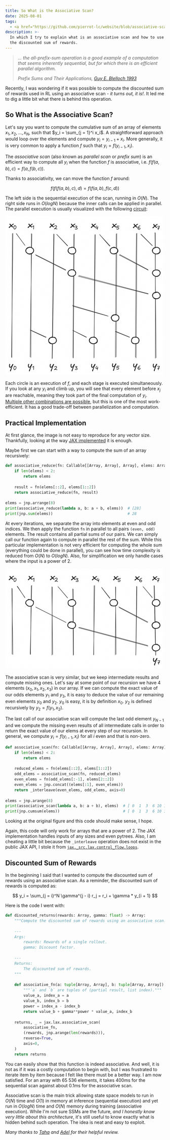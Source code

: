 ```yaml
---
title: So What is the Associative Scan?
date: 2025-08-01
tags:
  - <a href="https://github.com/pierrot-lc/website/blob/associative-scan/supply/posts/associative-scan/example.py">code</a>
description: >-
  In which I try to explain what is an associative scan and how to use it to compute
  the discounted sum of rewards.
---
```


> _... the all-prefix-sum operation is a good example of a computation that seems inherently
> sequential, but for which there is an efficient parallel algorithm._
>
> _Prefix Sums and Their Applications, [Guy E. Blelloch 1993][blelloch93]_

Recently, I was wondering if it was possible to compute the discounted sum of rewards used in RL
using an associative scan _- it turns out, it is!_. It led me to dig a little bit what there is
behind this operation.

## So What is the Associative Scan?

Let's say you want to compute the cumulative sum of an array of elements $x_1, x_2, ..., x_N$, such
that $y_i = \sum_{j = 1}^i x_i$. A straightforward approach would loop over the elements and compute
$y_i = y_{i - 1} + x_i$. More generally, it is very common to apply a function $f$ such that $y_i =
f(y_{i - 1}, x_i)$.

The _associative scan_ (also known as _parallel scan_ or _prefix sum_) is an efficient way to
compute all $y_i$ when the function $f$ is associative, i.e. $f(f(a, b), c) = f(a, f(b, c))$.

Thanks to associativity, we can move the function $f$ around:

$$
f(f(f(a, b), c), d) = f(f(a, b), f(c, d))
$$

The left side is the sequential execution of the scan, running in $O(N)$. The right side runs in
$O(log N)$ because the inner calls can be applied in parallel. The parallel execution is usually
visualized with the following [circuit][prefix-sum-wikipedia]:

![Parallel Circuit](circuit.png)

Each circle is an execution of $f$, and each stage is executed simultaneously. If you look at any
$y_i$ and climb up, you will see that every element before $x_j$ are reachable, meaning they took
part of the final computation of $y_i$. [Multiple other combinations are possible][nvidia-course],
but this is one of the most work-efficient. It has a good trade-off between parallelization and
computation.

## Practical Implementation

At first glance, the image is not easy to reproduce for any vector size. Thankfully, looking at the
way [JAX implemented][jax-code] it is enough.

Maybe first we can start with a way to compute the sum of an array recursively:

```python
def associative_reduce(fn: Callable[[Array, Array], Array], elems: Array) -> Array:
    if len(elems) < 2:
        return elems

    result = fn(elems[::2], elems[1::2])
    return associative_reduce(fn, result)

elems = jnp.arrange(8)
print(associative_reduce(lambda a, b: a + b, elems))  # [28]
print(jnp.sum(elems))                                 # 28
```

At every iterations, we separate the array into elements at even and odd indices. We then apply the
function `fn` in parallel to all pairs `(even, odd)` elements. The result contains all partial sums
of our pairs. We can simply call our function again to compute in parallel the rest of the sum.
While this particular implementation is not very efficient for computing the whole sum (everything
could be done in parallel), you can see how time complexity is reduced from $O(N)$ to $O(log N)$.
Also, for simplification we only handle cases where the input is a power of 2.

![associative-reduce](reduce.png)

The associative scan is very similar, but we keep intermediate results and compute missing ones.
Let's say at some point of our recursion we have $4$ elements $(x_0, x_1, x_2, x_3)$ in our array.
If we can compute the exact value of our odds elements $y_1$ and $y_3$, it is easy to deduce the
value of our remaining even elements $y_0$ and $y_2$. $y_0$ is easy, it is by definition $x_0$.
$y_2$ is defined recursively by $y_2 = f(y_1, x_2)$.

The last call of our associative scan will compute the last odd element $y_{N - 1}$ and we compute
the missing even results of all intermediate calls in order to return the exact value of our elems
at every step of our recursion. In general, we compute $y_i = f(y_{i - 1}, x_i)$ for all $i$ even
and that is non-zero.

```python
def associative_scan(fn: Callable[[Array, Array], Array], elems: Array) -> Array:
    if len(elems) < 2:
        return elems

    reduced_elems = fn(elems[::2], elems[1::2])
    odd_elems = associative_scan(fn, reduced_elems)
    even_elems = fn(odd_elems[:-1], elems[2::2])
    even_elems = jnp.concat((elems[:1], even_elems))
    return _interleave(even_elems, odd_elems, axis=0)

elems = jnp.arange(8)
print(associative_scan(lambda a, b: a + b), elems)  # [ 0  1  3  6 10 15 21 28]
print(jnp.cumsum(elems))                            # [ 0  1  3  6 10 15 21 28]
```

Looking at the original figure and this code should make sense, I hope.

Again, this code will only work for arrays that are a power of 2. The JAX implementation handles
inputs of any sizes and even pytrees. Also, I am cheating a little bit because the `_interleave`
operation does not exist in the public JAX API, I stole it from
[`jax._src.lax.control_flow.loops`][jax-interleave].

## Discounted Sum of Rewards

In the beginning I said that I wanted to compute the discounted sum of rewards using an associative
scan. As a reminder, the discounted sum of rewards is computed as:

$$
y_i = \sum_{j = i}^N \gamma^{j - i} r_j = r_i + \gamma * y_{i + 1}
$$

Here is the code I went with:

```python
def discounted_returns(rewards: Array, gamma: float) -> Array:
    """Compute the discounted sum of rewards using an associative scan.

    ---
    Args:
        rewards: Rewards of a single rollout.
        gamma: Discount factor.

    ---
    Returns:
        The discounted sum of rewards.
    """

    def associative_fn(a: tuple[Array, Array], b: tuple[Array, Array]) -> tuple[Array, Array]:
        """`a` and `b` are tuples of (partial result, list index)."""
        value_a, index_a = a
        value_b, index_b = b
        power = index_a - index_b
        return value_b + gamma**power * value_a, index_b

    returns, _ = jax.lax.associative_scan(
        associative_fn,
        (rewards, jnp.arange(len(rewards))),
        reverse=True,
        axis=0,
    )
    return returns
```

You can easily show that this function is indeed associative. And well, it is not as if it was a
costly computation to begin with, but I was frustrated to iterate item by item because I felt like
there must be a better way. I am now satisfied. For an array with 65 536 elements, it takes 400ms
for the sequential scan against about 0.1ms for the associative scan.

Associative scan is the main trick allowing state space models to run in $O(N)$ time and $O(1)$ in
memory at inference (sequential execution) and yet run in $O(log N)$ time and $O(N)$ memory during
training (associative execution). While I'm not sure SSMs are the future, _and I honestly know very
little about this architecture_, it's still useful to know exactly what is hidden behind such
operation. The idea is neat and easy to exploit.

_Many thanks to [Taha](https://github.com/taha-yassine) and [Adel](https://github.com/Adel-Moumen)
for their helpful review._

[blelloch93]:           https://www.cs.cmu.edu/~guyb/papers/Ble93.pdf
[jax-code]:             https://github.com/jax-ml/jax/blob/93f9e6fa9ca4e27442b9721f7c2224429ec6d10f/jax/_src/lax/control_flow/loops.py#L2579-L2720
[jax-doc]:              https://docs.jax.dev/en/latest/_autosummary/jax.lax.associative_scan.html
[jax-interleave]:       https://github.com/jax-ml/jax/blob/93f9e6fa9ca4e27442b9721f7c2224429ec6d10f/jax/_src/lax/control_flow/loops.py#L2721
[nvidia-course]:        https://developer.nvidia.com/gpugems/gpugems3/part-vi-gpu-computing/chapter-39-parallel-prefix-sum-scan-cuda
[prefix-sum-wikipedia]: https://en.wikipedia.org/wiki/Prefix_sum#Algorithm_2:_Work-efficient
